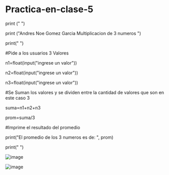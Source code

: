 # Practica-en-clase-5

print (" ")

print ("Andres Noe Gomez Garcia Multiplicacion de 3 numeros ")

print(" ")

#Pide a los usuarios 3 Valores

n1=float(input("ingrese un valor"))

n2=float(input("ingrese un valor"))

n3=float(input("ingrese un valor"))


#Se Suman los valores y se dividen entre la cantidad de valores que son en este caso 3

suma=n1+n2+n3

prom=suma/3

#Imprime el resultado del promedio

print("El promedio de los 3 numeros es de: ", prom)

print(" ")

![image](https://github.com/user-attachments/assets/854b5aa9-367f-4345-85c1-ef42e6362ba3)

![image](https://github.com/user-attachments/assets/033ed909-32b9-4dfa-88a4-394501b3dc63)


